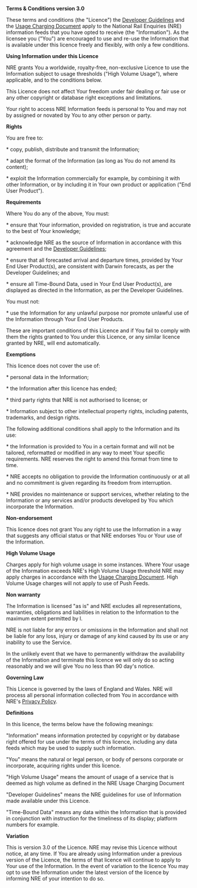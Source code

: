 **Terms & Conditions version 3.0**

These terms and conditions (the \"Licence\") the [Developer
Guidelines](http://www.nationalrail.co.uk/static/documents/Developer_Guidelines.pdf)
and the [Usage Charging
Document](http://www.nationalrail.co.uk/static/documents/Usage_Charging_Document.pdf)
apply to the National Rail Enquiries (NRE) information feeds that you
have opted to receive (the \"Information\"). As the licensee you
(\"You\") are encouraged to use and re-use the Information that is
available under this licence freely and flexibly, with only a few
conditions.

**Using Information under this Licence**

NRE grants You a worldwide, royalty-free, non-exclusive Licence to use
the Information subject to usage thresholds (\"High Volume Usage\"),
where applicable, and to the conditions below.

This Licence does not affect Your freedom under fair dealing or fair use
or any other copyright or database right exceptions and limitations.

Your right to access NRE Information feeds is personal to You and may
not by assigned or novated by You to any other person or party.

**Rights**

You are free to:

\* copy, publish, distribute and transmit the Information;

\* adapt the format of the Information (as long as You do not amend its
content);

\* exploit the Information commercially for example, by combining it
with other Information, or by including it in Your own product or
application (\"End User Product\").

**Requirements**

Where You do any of the above, You must:

\* ensure that Your information, provided on registration, is true and
accurate to the best of Your knowledge;

\* acknowledge NRE as the source of Information in accordance with this
agreement and the [Developer
Guidelines](http://www.nationalrail.co.uk/static/documents/Developer_Guidelines.pdf);

\* ensure that all forecasted arrival and departure times, provided by
Your End User Product(s), are consistent with Darwin forecasts, as per
the Developer Guidelines; and

\* ensure all Time-Bound Data, used in Your End User Product(s), are
displayed as directed in the Information, as per the Developer
Guidelines.

You must not:

\* use the Information for any unlawful purpose nor promote unlawful use
of the Information through Your End User Products.

These are important conditions of this Licence and if You fail to comply
with them the rights granted to You under this Licence, or any similar
licence granted by NRE, will end automatically.

**Exemptions**

This licence does not cover the use of:

\* personal data in the Information;

\* the Information after this licence has ended;

\* third party rights that NRE is not authorised to license; or

\* Information subject to other intellectual property rights, including
patents, trademarks, and design rights.

The following additional conditions shall apply to the Information and
its use:

\* the Information is provided to You in a certain format and will not
be tailored, reformatted or modified in any way to meet Your specific
requirements. NRE reserves the right to amend this format from time to
time.

\* NRE accepts no obligation to provide the Information continuously or
at all and no commitment is given regarding its freedom from
interruption.

\* NRE provides no maintenance or support services, whether relating to
the Information or any services and/or products developed by You which
incorporate the Information.

**Non-endorsement**

This licence does not grant You any right to use the Information in a
way that suggests any official status or that NRE endorses You or Your
use of the Information.

**High Volume Usage**

Charges apply for high volume usage in some instances. Where Your usage
of the Information exceeds NRE\'s High Volume Usage threshold NRE may
apply charges in accordance with the [Usage Charging
Document](http://www.nationalrail.co.uk/static/documents/Usage_Charging_Document.pdf).
High Volume Usage charges will not apply to use of Push Feeds.

**Non warranty**

The Information is licensed \"as is\" and NRE excludes all
representations, warranties, obligations and liabilities in relation to
the Information to the maximum extent permitted by l.

NRE is not liable for any errors or omissions in the Information and
shall not be liable for any loss, injury or damage of any kind caused by
its use or any inability to use the Service.

In the unlikely event that we have to permanently withdraw the
availability of the Information and terminate this licence we will only
do so acting reasonably and we will give You no less than 90 day\'s
notice.

**Governing Law**

This Licence is governed by the laws of England and Wales. NRE will
process all personal information collected from You in accordance with
NRE\'s [Privacy
Policy](http://www.nationalrail.co.uk/static/documents/content/Privacy_Policy.pdf).

**Definitions**

In this licence, the terms below have the following meanings:

\"Information\" means information protected by copyright or by database
right offered for use under the terms of this licence, including any
data feeds which may be used to supply such information.

\"You\" means the natural or legal person, or body of persons corporate
or incorporate, acquiring rights under this licence.

\"High Volume Usage\" means the amount of usage of a service that is
deemed as high volume as defined in the NRE Usage Charging Document

\"Developer Guidelines\" means the NRE guidelines for use of Information
made available under this Licence.

\"Time-Bound Data\" means any data within the Information that is
provided in conjunction with instruction for the timeliness of its
display; platform numbers for example.

**Variation**

This is version 3.0 of the Licence. NRE may revise this Licence without
notice, at any time. If You are already using Information under a
previous version of the Licence, the terms of that licence will continue
to apply to Your use of the Information. In the event of variation to
the licence You may opt to use the Information under the latest version
of the licence by informing NRE of your intention to do so.
